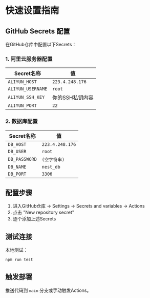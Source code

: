 # 快速设置指南

## GitHub Secrets 配置

在GitHub仓库中配置以下Secrets：

### 1. 阿里云服务器配置

| Secret名称 | 值 |
|-----------|-----|
| `ALIYUN_HOST` | `223.4.248.176` |
| `ALIYUN_USERNAME` | `root` |
| `ALIYUN_SSH_KEY` | 你的SSH私钥内容 |
| `ALIYUN_PORT` | `22` |

### 2. 数据库配置

| Secret名称 | 值 |
|-----------|-----|
| `DB_HOST` | `223.4.248.176` |
| `DB_USER` | `root` |
| `DB_PASSWORD` | `(空字符串)` |
| `DB_NAME` | `nest_db` |
| `DB_PORT` | `3306` |

## 配置步骤

1. 进入GitHub仓库 → Settings → Secrets and variables → Actions
2. 点击 "New repository secret"
3. 逐个添加上述Secrets

## 测试连接

本地测试：
```bash
npm run test
```

## 触发部署

推送代码到 `main` 分支或手动触发Actions。 